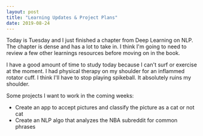 ```yaml
---
layout: post
title: "Learning Updates & Project Plans"
date: 2019-08-24
---
```


Today is Tuesday and I just finished a chapter from Deep Learning on NLP. The chapter is dense and has a lot to take in. I think I'm going to need to review a few other learnings resources before moving on in the book.

I have a good amount of time to study today because I can't surf or exercise at the moment. I had physical therapy on my shoulder for an inflammed rotator cuff. I think I'll have to stop playing spikeball. It absolutely ruins my shoulder.

Some projects I want to work in the coming weeks:
* Create an app to accept pictures and classify the picture as a cat or not cat
* Create an NLP algo that analyzes the NBA subreddit for common phrases